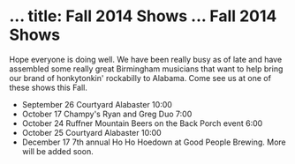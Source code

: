 ...
title: Fall 2014 Shows
...
Fall 2014 Shows
====================
Hope everyone is doing well. We have been really busy as of late and have assembled some really great Birmingham musicians that want to help bring our brand of honkytonkin' rockabilly to Alabama. Come see us at one of these shows this Fall.
* September 26 Courtyard Alabaster 10:00
* October 17 Champy's Ryan and Greg Duo 7:00
* October 24 Ruffner Mountain Beers on the Back Porch event 6:00
* October 25 Courtyard Alabaster 10:00
* December 17 7th annual Ho Ho Hoedown at Good People Brewing.
More will be added soon. 
